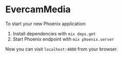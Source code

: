 # EvercamMedia

To start your new Phoenix application:

1. Install dependencies with `mix deps.get`
2. Start Phoenix endpoint with `mix phoenix.server`

Now you can visit `localhost:4000` from your browser.

